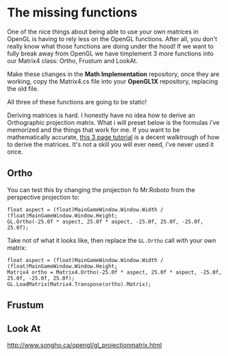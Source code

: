 # The missing functions
One of the nice things about being able to use your own matrices in OpenGL is having to rely less on the OpenGL functions. After all, you don't really know what those functions are doing under the hood! If we want to fully break away from OpenGL we have timplement 3 more functions into our Matrix4 class: Ortho, Frustum and LookAt.

Make these changes in the __Math Implementation__ repository, once they are working, copy the Matrix4.cs file into your __OpenGL1X__ repository, replacing the old file.

All three of these functions are going to be static!

Deriving matrices is hard. I honestly have no idea how to derive an Orthographic projection matrix. What i will preset below is the formulas i've memorized and the things that work for me. If you want to be mathematically accurate, [this 3 page tutorial](http://www.codeguru.com/cpp/misc/misc/graphics/article.php/c10123/Deriving-Projection-Matrices.htm) is a decent walktrough of how to derive the matrices. It's not a skill you will ever need, i've never used it once.

## Ortho

You can test this by changing the projection fo Mr.Roboto from the perspective projection to:

```
float aspect = (float)MainGameWindow.Window.Width / (float)MainGameWindow.Window.Height;
GL.Ortho(-25.0f * aspect, 25.0f * aspect, -25.0f, 25.0f, -25.0f, 25.0f);
```

Take not of what it looks like, then replace the ```GL.Ortho``` call with your own matrix:

```
float aspect = (float)MainGameWindow.Window.Width / (float)MainGameWindow.Window.Height;
Matrix4 ortho = Matrix4.Ortho(-25.0f * aspect, 25.0f * aspect, -25.0f, 25.0f, -25.0f, 25.0f);
GL.LoadMatrix(Matrix4.Transpose(ortho).Matrix);
```

## Frustum

## Look At

http://www.songho.ca/opengl/gl_projectionmatrix.html

